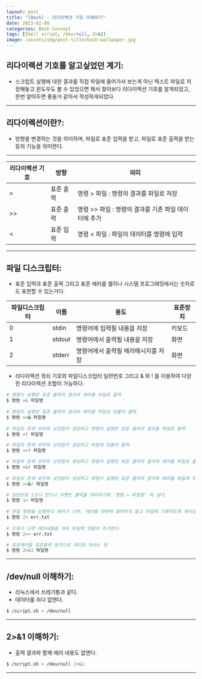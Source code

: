 ```yaml
---
layout: post
title: "[Bash] - 리다이렉션 기호 이해하기"
date: 2023-02-08
categories: Bash Concept
tags: [Shell script, /dev/null, 2>&1]
image: /assets/img/post-title/bash-wallpaper.jpg
---
```



## 리다이렉션 기호를 알고싶었던 계기:
- 스크립트 실행에 대한 결과를 직접 파일에 들어가서 보는게 아닌 텍스트 파일로 저장해놓고 윈도우도 볼 수 있었으면 해서 찾아보다 리다이렉션 기호를 알게되었고, 한번 알아두면 좋을거 같아서 작성하게되었다.

* * *

## 리다이렉션이란?:
- 방향을 변경하는 것을 의미하며, 파일로 표준 입력을 받고, 파일로 표준 출력을 받는 등의 기능을 의미한다.

* * *

| 리다이렉션 기호 | 방향      | 의미                                                 |
| --------------- | --------- | ---------------------------------------------------- |
| >               | 표준 출력 | 명령 > 파일 : 명령의 결과를 파일로 저장              |
| >>              | 표준 출력 | 명령 >> 파일 : 명령의 결과를 기존 파일 데이터에 추가 |
| <               | 표준 입력 | 명령 < 파일 : 파일의 데이터를 명령에 입력            |

* * *

## 파일 디스크립터:
- 표준 입력과 표준 출력 그리고 표준 에러를 쉘이나 시스템 프로그래밍에서는 숫자로도 표현할 수 있는거다.

| 파일디스크립터 | 이름   | 용도                                | 표준장치 |
| -------------- | ------ | ----------------------------------- | -------- |
| 0              | stdin  | 명령어에 입력될 내용을 저장         | 키보드   |
| 1              | stdout | 명령어에서 출력될 내용을 저장       | 화면     |
| 2              | stderr | 명령어에서 출력될 에러메시지를 저장 | 화면     |

- 리다이렉션 꺾쇠 기호와 파일디스크립터 일련번호 그리고 & 와 ! 를 이용하여 다양한 리다이렉션 조합이 가능하다.

```bash
# 명령이 실행된 표준 출력의 결과와 에러를 파일로 출력
$ 명령 >& 파일명
 
# 명령이 실행된 표준 출력의 결과와 에러를 파일로 덧붙여 출력
$ 명령 >>& 파일명
 
# 파일의 존재 유무와 상관없이 생성하고 명령이 실행된 표준 출력의 결과를 파일로 출력
$ 명령 >! 파일명 

# 파일의 존재 유무와 상관없이 생성하고 파일에 덧붙여 출력
$ 명령 >>! 파일명 

# 파일의 존재 유무와 상관없이 생성하고 명령이 실행된 표준 출력의 결과와 에러를 파일로 출력
$ 명령 >&! 파일명 
 
# 파일의 존재 유무와 상관없이 생성하고 명령이 실행된 표준 출력의 결과와 에러를 파일에 덧붙여 출력
$ 명령 >>&! 파일명
```

```bash
# 일련번호 1쓰나 안쓰나 어쨋든 출력을 의미하기에 '명령 > 파일명' 와 같다. 
$ 명령 1> 파일명
 
# 만일 명령을 실행하다 에러가 나면, 에러를 화면에 출력하지 말고 파일에 기록하도록 재지정
$ 명령 2> err.txt
 
# 오류가 나면 에러내용을 계속 파일에 덧붙여 추가한다.
$ 명령 2>> err.txt 

# 표준에러를 표준출력 동작으로 재지정 하라는 뜻
$ 명령 2>&1 파일명
```
* * *

## /dev/null 이해하기:
- 리눅스에서 쓰레기통과 같다.
- 데이터를 죄다 없앤다.
```bash
$ /script.sh > /dev/null
```

* * *

## 2>&1 이해하기:
- 출력 결과와 함께 에러 내용도 없앤다.
```bash
$ /script.sh > /dev/null 2>&1
```

* * *